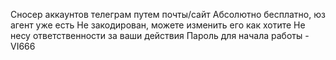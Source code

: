 Сносер аккаунтов телеграм путем почты/сайт
Абсолютно бесплатно, юз агент уже есть
Не закодирован, можете изменить его как хотите
Не несу ответственности за ваши действия
Пароль для начала работы - VI666
